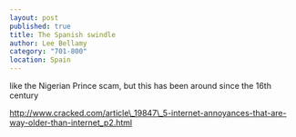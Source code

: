 ```yaml
---
layout: post
published: true
title: The Spanish swindle
author: Lee Bellamy
category: "701-800"
location: Spain
---
```


like the Nigerian Prince scam, but this has been around since the 16th century

http://www.cracked.com/article\_19847\_5-internet-annoyances-that-are-way-older-than-internet_p2.html